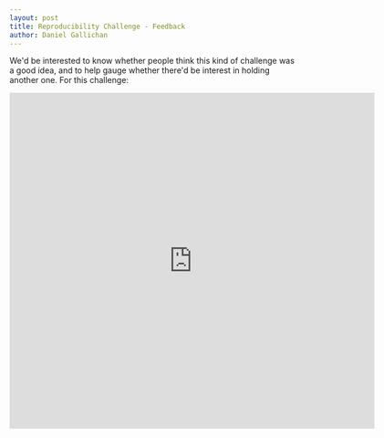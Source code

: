 ```yaml
---
layout: post
title: Reproducibility Challenge - Feedback
author: Daniel Gallichan
---
```


We'd be interested to know whether people think this kind of challenge was a good idea, 
and to help gauge whether there'd be interest in holding another one. For this challenge:

<iframe src="https://docs.google.com/forms/d/e/1FAIpQLSdTbvRzQ1EtZeHg407QJM-0o2f342ziYvavZJMizRzyJKQcEw/viewform?embedded=true" width="640" height="589" frameborder="0" marginheight="0" marginwidth="0">Loading...</iframe>
